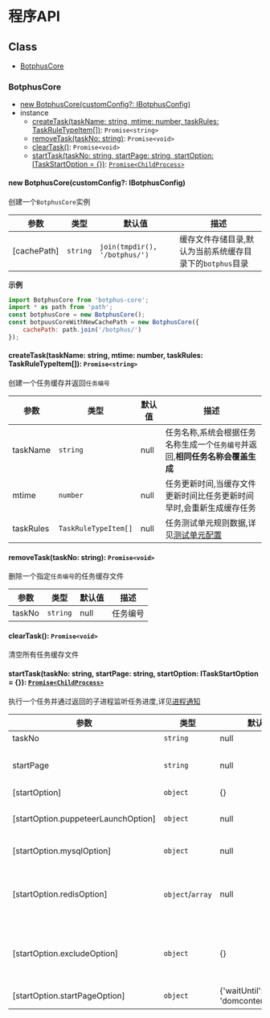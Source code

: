 # 程序API

## Class
- [BotphusCore](#BotphusCore)

<a name="BotphusCore"></a>
### BotphusCore

- [new BotphusCore(customConfig?: IBotphusConfig)](#new_BotphusCore)
- instance
    - [createTask(taskName: string, mtime: number, taskRules: TaskRuleTypeItem[])](#create_task): `Promise<string>`
    - [removeTask(taskNo: string)](#remove_task): `Promise<void>`
    - [clearTask()](#clear_task): `Promise<void>`
    - [startTask(taskNo: string, startPage: string, startOption: ITaskStartOption = {})](#start_task): [`Promise<ChildProcess>`](https://nodejs.org/dist/latest-v8.x/docs/api/child_process.html)

<a name="new_BotphusCore"></a>
#### new BotphusCore(customConfig?: IBotphusConfig)

创建一个`BotphusCore`实例

参数 | 类型 | 默认值 | 描述 
--- | --- | --- | ---
[cachePath] | `string` | `join(tmpdir(), '/botphus/')` | 缓存文件存储目录,默认为当前系统缓存目录下的`botphus`目录

**示例**
```javascript
import BotphusCore from 'botphus-core';
import * as path from 'path';
const botphusCore = new BotphusCore();
const botpuusCoreWithNewCachePath = new BotphusCore({
    cachePath: path.join('/botphus/')
});
```

<a name="create_task"></a>
#### createTask(taskName: string, mtime: number, taskRules: TaskRuleTypeItem[]): `Promise<string>`

创建一个任务缓存并返回`任务编号`

参数 | 类型 | 默认值 | 描述 
--- | --- | --- | ---
taskName | `string` | null | 任务名称,系统会根据任务名称生成一个`任务编号`并返回,**相同任务名称会覆盖生成**
mtime | `number` | null | 任务更新时间,当缓存文件更新时间比任务更新时间早时,会重新生成缓存任务
taskRules | `TaskRuleTypeItem[]` | null | 任务测试单元规则数据,详见[测试单元配置](unit.md)

<a name="remove_task"></a>
#### removeTask(taskNo: string): `Promise<void>`

删除一个指定`任务编号`的任务缓存文件

参数 | 类型 | 默认值 | 描述 
--- | --- | --- | ---
taskNo | `string` | null | 任务编号

<a name="clear_task"></a>
#### clearTask(): `Promise<void>`

清空所有任务缓存文件

<a name="start_task"></a>
#### startTask(taskNo: string, startPage: string, startOption: ITaskStartOption = {}): [`Promise<ChildProcess>`](https://nodejs.org/dist/latest-v8.x/docs/api/child_process.html)

执行一个任务并通过返回的子进程监听任务进度,详见[进程通知](process_message.md)

参数 | 类型 | 默认值 | 描述 
--- | --- | --- | ---
taskNo | `string` | null | 任务编号
startPage | `string` | null | 默认着陆页,如果为空,则默认不跳转页面
[startOption] | `object` | {} | 启动配置
[startOption.puppeteerLaunchOption] | `object` | null | puppeteer启动配置,详见[puppeteer.launch](https://pptr.dev/#?product=Puppeteer&version=v1.7.0&show=api-puppeteerlaunchoptions)
[startOption.mysqlOption] | `object` | null | mysql连接配置,详见[mysql](https://github.com/mysqljs/mysql#introduction)
[startOption.redisOption] | `object`/`array` | null | redis连接配置,详见[ioredis:new Redis](https://github.com/luin/ioredis/blob/master/API.md#new_Redis_new)或[ioredis:new Cluster](https://github.com/luin/ioredis/blob/master/API.md#new_Cluster_new)
[startOption.excludeOption] | `object` | {} | 过滤`任务单元索引序号`,key由数组下标组成,子任务以`-`连接.如`{'0-0': true}`
[startOption.startPageOption] | `object` | {'waitUntil': 'domcontentloaded'} | 启动页配置,详见[page.goto](https://pptr.dev/#?product=Puppeteer&version=v1.8.0&show=api-pagegotourl-options)
